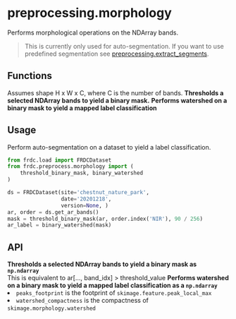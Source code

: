 # preprocessing.morphology

<tldr>
Performs morphological operations on the NDArray bands.
</tldr>

> This is currently only used for auto-segmentation. If you want to use
> predefined segmentation see
> [preprocessing.extract_segments](preprocessing.extract_segments.md).

## Functions

<warning>
Assumes shape H x W x C, where C is the number of bands.
</warning>

<deflist type="medium">
<def title="threshold_binary_mask">
<b>Thresholds a selected NDArray bands to yield a binary mask.</b>
</def>
<def title="binary_watershed">
<b>Performs watershed on a binary mask to yield a mapped label
classification</b>
</def>
</deflist>

## Usage

Perform auto-segmentation on a dataset to yield a label classification.

```python
from frdc.load import FRDCDataset
from frdc.preprocess.morphology import (
    threshold_binary_mask, binary_watershed
)

ds = FRDCDataset(site='chestnut_nature_park',
                 date='20201218',
                 version=None, )
ar, order = ds.get_ar_bands()
mask = threshold_binary_mask(ar, order.index('NIR'), 90 / 256)
ar_label = binary_watershed(mask)
```

## API

<deflist>
<def title="threshold_binary_mask(ar, band_idx, threshold_value)">
<b>Thresholds a selected NDArray bands to yield a binary mask as 
<code>np.ndarray</code></b><br/>
This is equivalent to 
<code-block lang="python">
ar[..., band_idx] > threshold_value
</code-block>
</def>
<def title="binary_watershed(ar_mask, peaks_footprint, watershed_compactness)">
<b>Performs watershed on a binary mask to yield a mapped label
classification as a <code>np.ndarray</code></b><br/>
<list>
<li> <code>peaks_footprint</code> is the footprint of 
<code>skimage.feature.peak_local_max</code> </li>
<li> <code>watershed_compactness</code> is the compactness of
<code>skimage.morphology.watershed</code> </li>
</list>
</def>
</deflist>